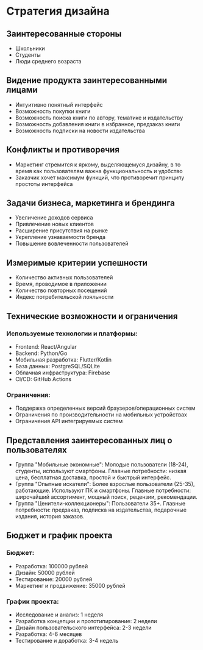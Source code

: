 # Стратегия дизайна
## Заинтересованные стороны
- Школьники
- Студенты
- Люди среднего возраста
## Видение продукта заинтересованными лицами
- Интуитивно понятный интерфейс
- Возможность покупки книги
-	Возможность поиска книги по автору, тематике и издательству
-	Возможность добавления книги в избранное, предзаказ книги
-	Возможность подписки на новости издательства
## Конфликты и противоречия
-	Маркетинг стремится к яркому, выделяющемуся дизайну, в то время как пользователям важна функциональность и удобство
-	Заказчик хочет максимум функций, что противоречит принципу простоты интерфейса
## Задачи бизнеса, маркетинга и брендинга
-	Увеличение доходов сервиса
-	Привлечение новых клиентов
-	Расширение присутствия на рынке
-	Укрепление узнаваемости бренда
-	Повышение вовлеченности пользователей
## Измеримые критерии успешности
-	Количество активных пользователей
-	Время, проводимое в приложении
-	Количество повторных посещений
-	Индекс потребительской лояльности
## Технические возможности и ограничения
### Используемые технологии и платформы:
-	Frontend: React/Angular
-	Backend: Python/Go
-	Мобильная разработка: Flutter/Kotlin
-	База данных: PostgreSQL/SQLite
-	Облачная инфраструктура: Firebase
-	CI/CD: GitHub Actions
### Ограничения:
-	Поддержка определенных версий браузеров/операционных систем
-	Ограничения по производительности на мобильных устройствах
-	Ограничения API интегрируемых систем
## Представления заинтересованных лиц о пользователях
- Группа "Мобильные экономные": Молодые пользователи (18-24), студенты, используют смартфоны. Главные потребности: низкая цена, бесплатная доставка, простой и быстрый интерфейс.  
- Группа "Опытные искатели": Более взрослые пользователи (25-35), работающие. Используют ПК и смартфоны. Главные потребности: широчайший ассортимент, мощный поиск, рецензии, рекомендации.  
- Группа "Ценители-коллекционеры": Пользователи 35+. Главные потребности: предзаказ, подписка на издательства, подарочные издания, история заказов. 
## Бюджет и график проекта
### Бюджет:
-	Разработка: 100000 рублей
-	Дизайн: 50000 рублей
-	Тестирование: 20000 рублей
-	Маркетинг и продвижение: 35000 рублей
### График проекта:
-	Исследование и анализ: 1 неделя
-	Разработка концепции и прототипирование: 2 недели
-	Дизайн пользовательского интерфейса: 2-3 недели
-	Разработка: 4-6 месяцев
-	Тестирование и доработка: 3-4 недель

